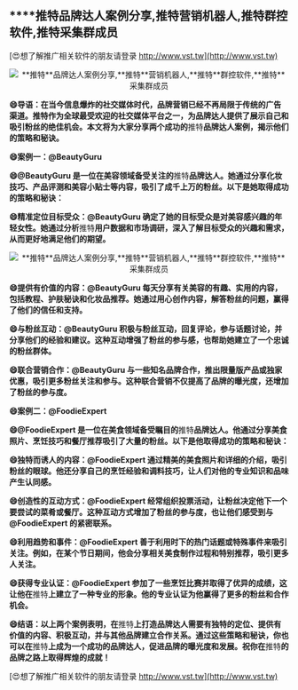 ## ****推特**品牌达人案例分享,**推特**营销机器人,**推特**群控软件,**推特**采集群成员**

[😍想了解推广相关软件的朋友请登录 http://www.vst.tw](http://www.vst.tw)

 <center><img src="https://vst.tw/MP4/tuiguang/png/5.png" alt="**推特**品牌达人案例分享,**推特**营销机器人,**推特**群控软件,**推特**采集群成员"></center>

**😄导语：在当今信息爆炸的社交媒体时代，品牌营销已经不再局限于传统的广告渠道。**推特**作为全球最受欢迎的社交媒体平台之一，为品牌达人提供了展示自己和吸引粉丝的绝佳机会。本文将为大家分享两个成功的**推特**品牌达人案例，揭示他们的策略和秘诀。**

**😄案例一：@BeautyGuru**

**😄@BeautyGuru 是一位在美容领域备受关注的**推特**品牌达人。她通过分享化妆技巧、产品评测和美容小贴士等内容，吸引了成千上万的粉丝。以下是她取得成功的策略和秘诀：**

**😄精准定位目标受众：@BeautyGuru 确定了她的目标受众是对美容感兴趣的年轻女性。她通过分析**推特**用户数据和市场调研，深入了解目标受众的兴趣和需求，从而更好地满足他们的期望。**

 <center><img src="https://vst.tw/MP4/tuiguang/png/1.png" alt="**推特**品牌达人案例分享,**推特**营销机器人,**推特**群控软件,**推特**采集群成员"></center>

**😄提供有价值的内容：@BeautyGuru 每天分享有关美容的有趣、实用的内容，包括教程、护肤秘诀和化妆品推荐。她通过用心创作内容，解答粉丝的问题，赢得了他们的信任和支持。**

**😄与粉丝互动：@BeautyGuru 积极与粉丝互动，回复评论，参与话题讨论，并分享他们的经验和建议。这种互动增强了粉丝的参与感，也帮助她建立了一个忠诚的粉丝群体。**

**😄联合营销合作：@BeautyGuru 与一些知名品牌合作，推出限量版产品或独家优惠，吸引更多粉丝关注和参与。这种联合营销不仅提高了品牌的曝光度，还增加了粉丝的参与度。**

**😄案例二：@FoodieExpert**

**😄@FoodieExpert 是一位在美食领域备受瞩目的**推特**品牌达人。他通过分享美食照片、烹饪技巧和餐厅推荐吸引了大量的粉丝。以下是他取得成功的策略和秘诀：**

**😄独特而诱人的内容：@FoodieExpert 通过精美的美食照片和详细的介绍，吸引粉丝的眼球。他还分享自己的烹饪经验和调料技巧，让人们对他的专业知识和品味产生认同感。**

**😄创造性的互动方式：@FoodieExpert 经常组织投票活动，让粉丝决定他下一个要尝试的菜肴或餐厅。这种互动方式增加了粉丝的参与度，也让他们感受到与 @FoodieExpert 的紧密联系。**

**😄利用趋势和事件：@FoodieExpert 善于利用时下的热门话题或特殊事件来吸引关注。例如，在某个节日期间，他会分享相关美食制作过程和特别推荐，吸引更多人关注。**

**😄获得专业认证：@FoodieExpert 参加了一些烹饪比赛并取得了优异的成绩，这让他在**推特**上建立了一种专业的形象。他的专业认证为他赢得了更多的粉丝和合作机会。**

**😄结语：以上两个案例表明，在**推特**上打造品牌达人需要有独特的定位、提供有价值的内容、积极互动，并与其他品牌建立合作关系。通过这些策略和秘诀，你也可以在**推特**上成为一个成功的品牌达人，促进品牌的曝光度和发展。祝你在**推特**的品牌之路上取得辉煌的成就！**

[😍想了解推广相关软件的朋友请登录 http://www.vst.tw](http://www.vst.tw)



